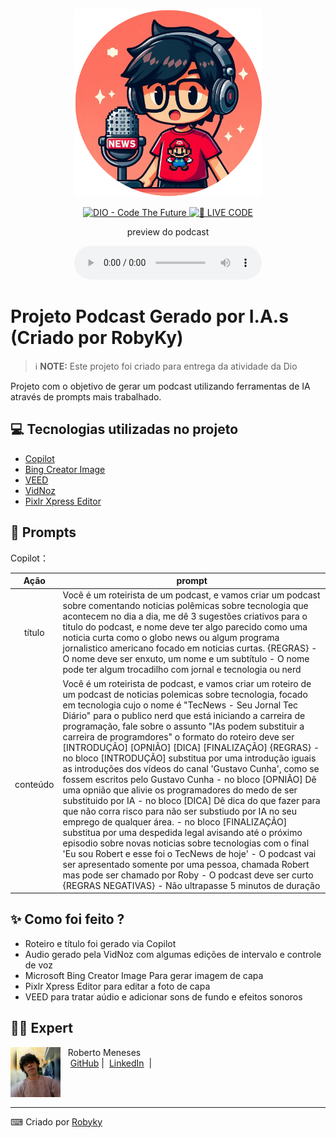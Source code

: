<p align="center">
<img 
    src="https://github.com/RobyKy/Podcast-gerado-por-IA/blob/main/assets/RobPodcast.png"
    width="300"
/>
</p>

<p align="center">
<a href="https://dio.me/">
    <img 
        src="https://img.shields.io/badge/DIO-Code_The_Future-28DA77?logo=youtube" 
        alt="DIO - Code The Future">
</a>
<a href="https://dio.me/">
<img 
    src="https://img.shields.io/badge/🔴_LIVE_CODE-FF5E72" 
    alt="🔴 LIVE CODE">
</a>
</p>

<p align="center">
    preview do podcast
</p>

<div align="center">
    <audio src="output/PodCastRobyKy.mp3" controls title="Podcast editado"></audio>
</div>

# Projeto Podcast Gerado por I.A.s (Criado por RobyKy)


 > ℹ️ **NOTE:** Este projeto foi criado para entrega da atividade da Dio

Projeto com o objetivo de gerar um podcast utilizando ferramentas de IA através de prompts mais trabalhado.

## 💻 Tecnologias utilizadas no projeto

- [Copilot](https://copilot.microsoft.com/) 
- [Bing Creator Image](https://www.bing.com/images/create)
- [VEED](https://www.veed.io/pt-br)
- [VidNoz](https://pt.vidnoz.com/)
- [Pixlr Xpress Editor](https://pixlr.com/br/)

## 🧠 Prompts


Copilot：

|   Ação   | prompt                                                                                                                                                                                                                                                                         |
| :------: | ------------------------------------------------------------------------------------------------------------------------------------------------------------------------------------------------------------------------------------------------------------------------------ |
|  título  | Você é um roteirista de um podcast, e vamos criar um podcast sobre comentando noticias polêmicas sobre tecnologia que acontecem no dia a dia, me dê 3 sugestões criativos para o titulo do podcast, e nome deve ter algo parecido como uma noticia curta como o globo news ou algum programa jornalistico americano focado em noticias curtas. {REGRAS} - O nome deve ser enxuto, um nome e um subtítulo - O nome pode ter algum trocadilho com jornal e tecnologia ou nerd                                                        |
| conteúdo | Você é um roteirista de podcast, e vamos criar um roteiro de um podcast de noticias polemicas sobre tecnologia, focado em tecnologia cujo o nome é "TecNews - Seu Jornal Tec Diário" para o publico nerd que está iniciando a carreira de programação, fale sobre o assunto "IAs podem substituir a carreira de programdores" o formato do roteiro deve ser [INTRODUÇÃO] [OPNIÃO] [DICA] [FINALIZAÇÃO] {REGRAS} - no bloco [INTRODUÇÃO] substitua por uma introdução iguais as introduções dos vídeos do canal 'Gustavo Cunha', como se fossem escritos pelo Gustavo Cunha - no bloco [OPNIÃO] Dê uma opnião que alivie os programadores do medo de ser substituido por IA - no bloco [DICA] Dê dica do que fazer para que não corra risco para não ser substiudo por IA no seu emprego de qualquer área. - no bloco [FINALIZAÇÃO] substitua por uma despedida legal avisando até o próximo episodio sobre novas noticias sobre tecnologias com o final 'Eu sou Robert e esse foi o TecNews de hoje' - O podcast vai ser apresentado somente por uma pessoa, chamada Robert mas pode ser chamado por Roby - O podcast deve ser curto {REGRAS NEGATIVAS} - Não ultrapasse 5 minutos de duração |

## ✨ Como foi feito ?

- Roteiro e título foi gerado via Copilot
- Audio gerado pela VidNoz com algumas edições de intervalo e controle de voz
- Microsoft Bing Creator Image Para gerar imagem de capa
- Pixlr Xpress Editor para editar a foto de capa
- VEED para tratar aúdio e adicionar sons de fundo e efeitos sonoros

## 👨‍💻 Expert

<p>
    <img 
      align=left 
      margin=10 
      width=80 
      src="https://github.com/RobyKy/criando-ebook-com-IA/blob/main/.github/assets/GridArt_20241027_174310737%20(1).jpg"
    />
    <p>&nbsp&nbsp&nbspRoberto Meneses<br>
    &nbsp&nbsp&nbsp
    <a href="https://github.com/RobyKy">
    GitHub</a>&nbsp;|&nbsp;
    <a href="https://www.linkedin.com/in/roberto-da-silva-meneses-7abb0a253/">LinkedIn</a>
&nbsp;|&nbsp;
</p>
<br/><br/>
<p>

---

⌨ Criado por [Robyky](https://github.com/RobyKy)
